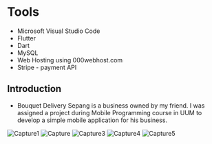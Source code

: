 # Tools

- Microsoft Visual Studio Code
- Flutter
- Dart
- MySQL
- Web Hosting using 000webhost.com
- Stripe - payment API

## Introduction

- Bouquet Delivery Sepang is a business owned by my friend. I was assigned a project during Mobile Programming course in UUM to develop a simple mobile application for his business.

![Capture1](https://user-images.githubusercontent.com/61192087/229339221-6b09dc77-205a-4975-b225-ab4ef4381ce9.PNG)
![Capture](https://user-images.githubusercontent.com/61192087/229339219-6a29124a-8604-4d96-aa3e-140e2f28bdde.PNG)
![Capture3](https://user-images.githubusercontent.com/61192087/229339897-5889915e-17a3-42aa-9d64-4dac374be634.png)
![Capture4](https://user-images.githubusercontent.com/61192087/229339850-4dddbe1c-e7d9-4c66-9618-45ab9ffa0327.png)
![Capture5](https://user-images.githubusercontent.com/61192087/229339853-5457efaf-c390-4a3f-85fc-ab38e7770d7b.png)



